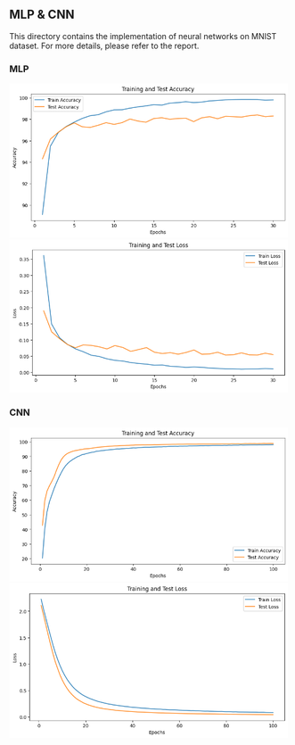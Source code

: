 ## MLP & CNN
This directory contains the implementation of neural networks on MNIST dataset. For more details, please refer to the report.

### MLP
<img width="500" alt="mlp_acc" src="https://github.com/ruoheng-du/machine-learning/blob/main/neural_networks/mlp/mlp_acc.png"><img width="500" alt="mlp_loss" src="https://github.com/ruoheng-du/machine-learning/blob/main/neural_networks/mlp/mlp_loss.png">

### CNN
<img width="500" alt="lenet5_acc" src="https://github.com/ruoheng-du/machine-learning/blob/main/neural_networks/cnn/lenet5_acc.png"><img width="500" alt="lenet5_loss" src="https://github.com/ruoheng-du/machine-learning/blob/main/neural_networks/cnn/lenet5_loss.png">
